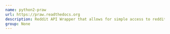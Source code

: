 ```yaml
---
name: python2-praw
url: https://praw.readthedocs.org
description: Reddit API Wrapper that allows for simple access to reddit's API. URL : https://praw.readthedocs.org Groups : None
group: None
---
```

